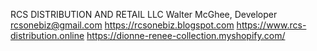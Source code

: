 RCS DISTRIBUTION AND RETAIL LLC 
Walter McGhee, Developer 
rcsonebiz@gmail.com
https://rcsonebiz.blogspot.com
https://www.rcs-distribution.online
https://dionne-renee-collection.myshopify.com/

